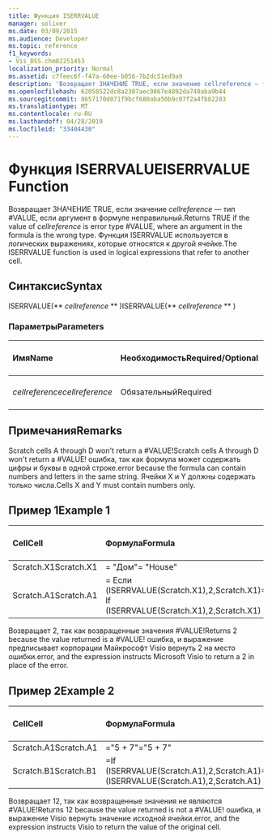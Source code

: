 ```yaml
---
title: Функция ISERRVALUE
manager: soliver
ms.date: 03/09/2015
ms.audience: Developer
ms.topic: reference
f1_keywords:
- Vis_DSS.chm82251453
localization_priority: Normal
ms.assetid: c7feec6f-f47a-60ee-b056-7b2dc51ed9a9
description: 'Возвращает ЗНАЧЕНИЕ TRUE, если значение cellreference — тип #VALUE, если аргумент в формуле неправильный. Функция ISERRVALUE используется в логических выражениях, которые относятся к другой ячейке.'
ms.openlocfilehash: 62058522dc8a2387aec9867e4892da740aba9b44
ms.sourcegitcommit: 8657170d071f9bcf680aba50b9c07f2a4fb82283
ms.translationtype: MT
ms.contentlocale: ru-RU
ms.lasthandoff: 04/28/2019
ms.locfileid: "33404430"
---
```

# <a name="iserrvalue-function"></a><span data-ttu-id="15103-104">Функция ISERRVALUE</span><span class="sxs-lookup"><span data-stu-id="15103-104">ISERRVALUE Function</span></span>

<span data-ttu-id="15103-105">Возвращает ЗНАЧЕНИЕ TRUE, если значение  _cellreference_ — тип #VALUE, если аргумент в формуле неправильный.</span><span class="sxs-lookup"><span data-stu-id="15103-105">Returns TRUE if the value of  _cellreference_ is error type #VALUE, where an argument in the formula is the wrong type.</span></span> <span data-ttu-id="15103-106">Функция ISERRVALUE используется в логических выражениях, которые относятся к другой ячейке.</span><span class="sxs-lookup"><span data-stu-id="15103-106">The ISERRVALUE function is used in logical expressions that refer to another cell.</span></span> 
  
## <a name="syntax"></a><span data-ttu-id="15103-107">Синтаксис</span><span class="sxs-lookup"><span data-stu-id="15103-107">Syntax</span></span>

<span data-ttu-id="15103-108">ISERRVALUE(\*\* *cellreference* \*\* )</span><span class="sxs-lookup"><span data-stu-id="15103-108">ISERRVALUE(\*\* *cellreference* \*\* )</span></span> 
  
### <a name="parameters"></a><span data-ttu-id="15103-109">Параметры</span><span class="sxs-lookup"><span data-stu-id="15103-109">Parameters</span></span>

|<span data-ttu-id="15103-110">**Имя**</span><span class="sxs-lookup"><span data-stu-id="15103-110">**Name**</span></span>|<span data-ttu-id="15103-111">**Необходимость**</span><span class="sxs-lookup"><span data-stu-id="15103-111">**Required/Optional**</span></span>|<span data-ttu-id="15103-112">**Тип данных**</span><span class="sxs-lookup"><span data-stu-id="15103-112">**Data Type**</span></span>|<span data-ttu-id="15103-113">**Описание**</span><span class="sxs-lookup"><span data-stu-id="15103-113">**Description**</span></span>|
|:-----|:-----|:-----|:-----|
| <span data-ttu-id="15103-114">_cellreference_</span><span class="sxs-lookup"><span data-stu-id="15103-114">_cellreference_</span></span> <br/> |<span data-ttu-id="15103-115">Обязательный</span><span class="sxs-lookup"><span data-stu-id="15103-115">Required</span></span>  <br/> |<span data-ttu-id="15103-116">**String**</span><span class="sxs-lookup"><span data-stu-id="15103-116">**String**</span></span> <br/> |<span data-ttu-id="15103-117">Ссылка на ячейку.</span><span class="sxs-lookup"><span data-stu-id="15103-117">Reference to a cell.</span></span>  <br/> |
   
## <a name="remarks"></a><span data-ttu-id="15103-118">Примечания</span><span class="sxs-lookup"><span data-stu-id="15103-118">Remarks</span></span>

<span data-ttu-id="15103-119">Scratch cells A through D won't return a #VALUE!</span><span class="sxs-lookup"><span data-stu-id="15103-119">Scratch cells A through D won't return a #VALUE!</span></span> <span data-ttu-id="15103-120">ошибка, так как формула может содержать цифры и буквы в одной строке.</span><span class="sxs-lookup"><span data-stu-id="15103-120">error because the formula can contain numbers and letters in the same string.</span></span> <span data-ttu-id="15103-121">Ячейки X и Y должны содержать только числа.</span><span class="sxs-lookup"><span data-stu-id="15103-121">Cells X and Y must contain numbers only.</span></span> 
  
## <a name="example-1"></a><span data-ttu-id="15103-122">Пример 1</span><span class="sxs-lookup"><span data-stu-id="15103-122">Example 1</span></span>

|<span data-ttu-id="15103-123">**Cell**</span><span class="sxs-lookup"><span data-stu-id="15103-123">**Cell**</span></span>|<span data-ttu-id="15103-124">**Формула**</span><span class="sxs-lookup"><span data-stu-id="15103-124">**Formula**</span></span>|<span data-ttu-id="15103-125">**Возвращено значение**</span><span class="sxs-lookup"><span data-stu-id="15103-125">**Value returned**</span></span>|
|:-----|:-----|:-----|
|<span data-ttu-id="15103-126">Scratch.X1</span><span class="sxs-lookup"><span data-stu-id="15103-126">Scratch.X1</span></span>  <br/> |<span data-ttu-id="15103-127">= "Дом"</span><span class="sxs-lookup"><span data-stu-id="15103-127">= "House"</span></span>  <br/> |<span data-ttu-id="15103-128">#ЗНАЧ!</span><span class="sxs-lookup"><span data-stu-id="15103-128">#VALUE!</span></span>  <br/> |
|<span data-ttu-id="15103-129">Scratch.A1</span><span class="sxs-lookup"><span data-stu-id="15103-129">Scratch.A1</span></span>  <br/> |<span data-ttu-id="15103-130">= Если (ISERRVALUE(Scratch.X1),2,Scratch.X1)</span><span class="sxs-lookup"><span data-stu-id="15103-130">= If (ISERRVALUE(Scratch.X1),2,Scratch.X1)</span></span>  <br/> |<span data-ttu-id="15103-131">2</span><span class="sxs-lookup"><span data-stu-id="15103-131">2</span></span>  <br/> |
   
<span data-ttu-id="15103-132">Возвращает 2, так как возвращенные значения #VALUE!</span><span class="sxs-lookup"><span data-stu-id="15103-132">Returns 2 because the value returned is a #VALUE!</span></span> <span data-ttu-id="15103-133">ошибка, и выражение предписывает корпорации Майкрософт Visio вернуть 2 на место ошибки.</span><span class="sxs-lookup"><span data-stu-id="15103-133">error, and the expression instructs Microsoft Visio to return a 2 in place of the error.</span></span>
  
## <a name="example-2"></a><span data-ttu-id="15103-134">Пример 2</span><span class="sxs-lookup"><span data-stu-id="15103-134">Example 2</span></span>

|<span data-ttu-id="15103-135">**Cell**</span><span class="sxs-lookup"><span data-stu-id="15103-135">**Cell**</span></span>|<span data-ttu-id="15103-136">**Формула**</span><span class="sxs-lookup"><span data-stu-id="15103-136">**Formula**</span></span>|<span data-ttu-id="15103-137">**Возвращено значение**</span><span class="sxs-lookup"><span data-stu-id="15103-137">**Value returned**</span></span>|
|:-----|:-----|:-----|
|<span data-ttu-id="15103-138">Scratch.A1</span><span class="sxs-lookup"><span data-stu-id="15103-138">Scratch.A1</span></span>  <br/> |<span data-ttu-id="15103-139">="5 + 7"</span><span class="sxs-lookup"><span data-stu-id="15103-139">="5 + 7"</span></span>  <br/> |<span data-ttu-id="15103-140">5 + 7</span><span class="sxs-lookup"><span data-stu-id="15103-140">5 + 7</span></span>  <br/> |
|<span data-ttu-id="15103-141">Scratch.B1</span><span class="sxs-lookup"><span data-stu-id="15103-141">Scratch.B1</span></span>  <br/> |<span data-ttu-id="15103-142">=If (ISERRVALUE(Scratch.A1),2,Scratch.A1)</span><span class="sxs-lookup"><span data-stu-id="15103-142">=If (ISERRVALUE(Scratch.A1),2,Scratch.A1)</span></span>  <br/> |<span data-ttu-id="15103-143">5 + 7</span><span class="sxs-lookup"><span data-stu-id="15103-143">5 + 7</span></span>  <br/> |
   
<span data-ttu-id="15103-144">Возвращает 12, так как возвращенные значения не являются #VALUE!</span><span class="sxs-lookup"><span data-stu-id="15103-144">Returns 12 because the value returned is not a #VALUE!</span></span> <span data-ttu-id="15103-145">ошибка, и выражение Visio вернуть значение исходной ячейки.</span><span class="sxs-lookup"><span data-stu-id="15103-145">error, and the expression instructs Visio to return the value of the original cell.</span></span>
  

